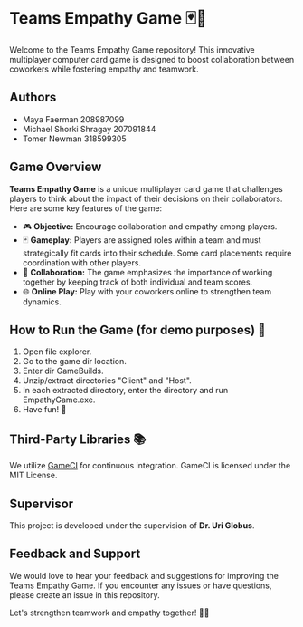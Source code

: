 # Teams Empathy Game 🃏🤝

Welcome to the Teams Empathy Game repository! This innovative multiplayer computer card game is designed to boost collaboration between coworkers while fostering empathy and teamwork.

## Authors
- Maya Faerman 208987099
- Michael Shorki Shragay 207091844
- Tomer Newman 318599305

## Game Overview
**Teams Empathy Game** is a unique multiplayer card game that challenges players to think about the impact of their decisions on their collaborators. Here are some key features of the game:

- 🎮 **Objective:** Encourage collaboration and empathy among players.
- 🃏 **Gameplay:** Players are assigned roles within a team and must strategically fit cards into their schedule. Some card placements require coordination with other players.
- 🤝 **Collaboration:** The game emphasizes the importance of working together by keeping track of both individual and team scores.
- 🌐 **Online Play:** Play with your coworkers online to strengthen team dynamics.


## How to Run the Game (for demo purposes) 🚀

1. Open file explorer.
2. Go to the game dir location.
3. Enter dir GameBuilds.
4. Unzip/extract directories "Client" and "Host".
5. In each extracted directory, enter the directory and run EmpathyGame.exe.
6. Have fun! 🙂

## Third-Party Libraries 📚
We utilize [GameCI](https://github.com/game-ci/documentation) for continuous integration. GameCI is licensed under the MIT License.

## Supervisor
This project is developed under the supervision of **Dr. Uri Globus**.

## Feedback and Support
We would love to hear your feedback and suggestions for improving the Teams Empathy Game. If you encounter any issues or have questions, please create an issue in this repository.

Let's strengthen teamwork and empathy together! 🚀🤗
